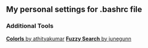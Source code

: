 ## My personal settings for .bashrc file

### Additional Tools
[**Colorls** by athityakumar](https://github.com/athityakumar/colorls)
[**Fuzzy Search** by junegunn](https://github.com/junegunn/fzf)
